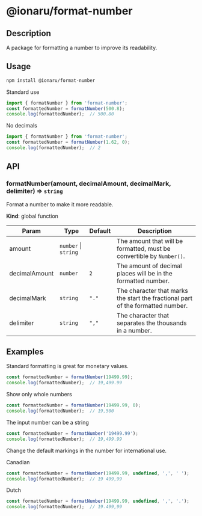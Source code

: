 # @ionaru/format-number

## Description
A package for formatting a number to improve its readability.

## Usage
```bash
npm install @ionaru/format-number
```

Standard use
```typescript
import { formatNumber } from 'format-number';
const formattedNumber = formatNumber(500.8);
console.log(formattedNumber);  // 500.80
```

No decimals
```typescript
import { formatNumber } from 'format-number';
const formattedNumber = formatNumber(1.62, 0);
console.log(formattedNumber);  // 2
```

## API
### formatNumber(amount, decimalAmount, decimalMark, delimiter) ⇒ <code>string</code>
Format a number to make it more readable.

**Kind**: global function  

| Param | Type | Default | Description |
| --- | --- | --- | --- |
| amount | <code>number</code> \| <code>string</code> |  | The amount that will be formatted, must be convertible by `Number()`. |
| decimalAmount | <code>number</code> | <code>2</code> | The amount of decimal places will be in the formatted number. |
| decimalMark | <code>string</code> | <code>&quot;.&quot;</code> | The character that marks the start the fractional part of the formatted number. |
| delimiter | <code>string</code> | <code>&quot;,&quot;</code> | The character that separates the thousands in a number. |

## Examples
Standard formatting is great for monetary values.
```typescript
const formattedNumber = formatNumber(19499.99);
console.log(formattedNumber);  // 19,499.99
```

Show only whole numbers
```typescript
const formattedNumber = formatNumber(19499.99, 0);
console.log(formattedNumber);  // 19,500
```

The input number can be a string
```typescript
const formattedNumber = formatNumber('19499.99');
console.log(formattedNumber);  // 19,499.99
```

Change the default markings in the number for international use.

Canadian
```typescript
const formattedNumber = formatNumber(19499.99, undefined, ',', ' ');
console.log(formattedNumber);  // 19 499,99
```

Dutch
```typescript
const formattedNumber = formatNumber(19499.99, undefined, ',', '.');
console.log(formattedNumber);  // 19.499,99
```
